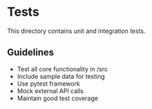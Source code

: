 # Tests

This directory contains unit and integration tests.

## Guidelines
- Test all core functionality in /src
- Include sample data for testing
- Use pytest framework
- Mock external API calls
- Maintain good test coverage